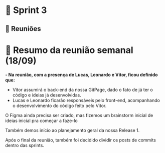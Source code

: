 # 🏁 Sprint 3




## 📅 Reuniões 

# 📝 Resumo da reunião semanal (18/09)

 **- Na reunião, com a presença de Lucas, Leonardo e Vitor, ficou definido que:**
- Vitor assumirá o back-end da nossa GitPage, dado o fato de já ter o código e ideias já desenvolvidas.
- Lucas e Leonardo ficarão responsáveis pelo front-end, acompanhando o desenvolvimento do código feito pelo Vitor.

O Figma ainda precisa ser criado, mas fizemos um brainstorm inicial de ideias inicial pra começar a faze-lo

Também demos início ao planejamento geral da nossa Release 1.

Após o final da reunião, também foi decidido dividir os posts de commits dentro das sprints.
